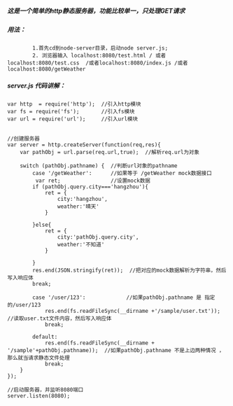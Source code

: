 ##### 这是一个简单的http静态服务器，功能比较单一，只处理GET请求
##### 用法：
            1.首先cd到node-server目录，启动node server.js; 
            2. 浏览器输入 localhost:8080/test.html / 或者localhost:8080/test.css  /或者localhost:8080/index.js /或者localhost:8080/getWeather
##### server.js 代码讲解：
```
var http  = require('http');  //引入http模块
var fs = require('fs');       //引入fs模块
var url = require('url');     //引入url模块


//创建服务器
var server = http.createServer(function(req,res){
    var pathObj = url.parse(req.url,true);  //解析req.url为对象
    
    switch (pathObj.pathname) {  //判断url对象的pathname
        case '/getWeather':      //如果等于 /getWeather mock数据接口
         var ret;                //设置mock数据
        if (pathObj.query.city==='hangzhou'){
            ret = {
                city:'hangzhou',
                weather:'晴天'
            }
            
        }else{
            ret = {
                city:'pathObj.query.city',
                weather:'不知道'
            }
    
        }
        res.end(JSON.stringify(ret));  //把对应的mock数据解析为字符串，然后写入响应体
        break;
    
        case '/user/123':             //如果pathObj.pathname 是 指定的/user/123
            res.end(fs.readFileSync(__dirname +'/sample/user.txt'));   //读取user.txt文件内容，然后写入响应体
            break;

        default:
            res.end(fs.readFileSync(__dirname + '/sample'+pathObj.pathname));  //如果pathObj.pathname 不是上边两种情况 ，那么就当请求静态文件处理
            break;
    }
});

//启动服务器，并监听8080端口
server.listen(8080);
```
